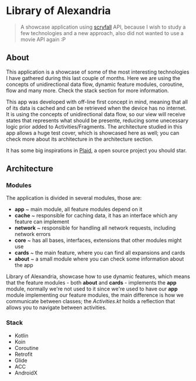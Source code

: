 # Library of Alexandria
> A showcase application using [scryfall](https://scryfall.com/docs/api "scryfall") API, because I wish to study a few technologies and a new approach, also did not wanted to use a movie API again :P 

## About 
This application is a showcase of some of the most interesting technologies I have gathered during this last couple of months. Here we are using the concepts of unidirectional data flow, dynamic feature modules, coroutine, flow and many more. Check the stack section for more information.

This app was developed with off-line first concept in mind, meaning that all of its data is cached and can be retrieved when the device has no internet. It is using the concepts of unidirectional data flow, so our view will receive states that represents what should be presente, reducing some unecessary logic prior added to Activities/Fragments. 
The architecture studied in this app allows a huge test cover, which is showcased here as well; you can check more about its architecture in the architecture section.

It has some big inspirations in [Plaid](https://github.com/android/plaid "Plaid"), a open source project you should star.

## Architecture

### Modules

The application is divided in several modules, those are:
- **app** ~ main module, all feature modules depend on it
- **cache** ~ responsible for caching data, it has an interface which any feature can implement 
- **network** ~ responsible for handling all network requests, including network errors
- **core** ~ has all bases, interfaces, extensions that other modules might use
- **cards** ~ the main feature, where you can find all expansions and cards
- **about** ~ a small module where you can check some information about the app 

Library of Alexandria, showcase how to use dynamic features, which means that the feature modules - both **about** and **cards** - implements the **app** module, normally we're not used to it since we're used to have our **app** module implementing our feature modules, the main difference is how we communicate between classes; the _Activities.kt_ holds a reflection that allows you to navigate between activities.

### Stack
- Kotlin
- Koin
- Coroutine
- Retrofit
- Glide
- ACC
- AndroidX
